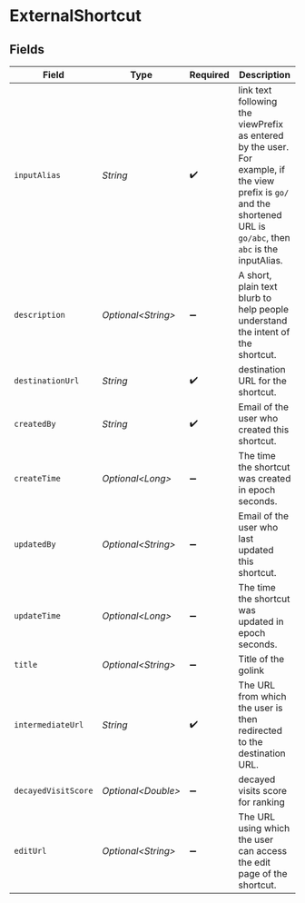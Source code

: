 # ExternalShortcut


## Fields

| Field                                                                                                                                                                | Type                                                                                                                                                                 | Required                                                                                                                                                             | Description                                                                                                                                                          |
| -------------------------------------------------------------------------------------------------------------------------------------------------------------------- | -------------------------------------------------------------------------------------------------------------------------------------------------------------------- | -------------------------------------------------------------------------------------------------------------------------------------------------------------------- | -------------------------------------------------------------------------------------------------------------------------------------------------------------------- |
| `inputAlias`                                                                                                                                                         | *String*                                                                                                                                                             | :heavy_check_mark:                                                                                                                                                   | link text following the viewPrefix as entered by the user. For example, if the view prefix is `go/` and the shortened URL is `go/abc`, then `abc` is the inputAlias. |
| `description`                                                                                                                                                        | *Optional\<String>*                                                                                                                                                  | :heavy_minus_sign:                                                                                                                                                   | A short, plain text blurb to help people understand the intent of the shortcut.                                                                                      |
| `destinationUrl`                                                                                                                                                     | *String*                                                                                                                                                             | :heavy_check_mark:                                                                                                                                                   | destination URL for the shortcut.                                                                                                                                    |
| `createdBy`                                                                                                                                                          | *String*                                                                                                                                                             | :heavy_check_mark:                                                                                                                                                   | Email of the user who created this shortcut.                                                                                                                         |
| `createTime`                                                                                                                                                         | *Optional\<Long>*                                                                                                                                                    | :heavy_minus_sign:                                                                                                                                                   | The time the shortcut was created in epoch seconds.                                                                                                                  |
| `updatedBy`                                                                                                                                                          | *Optional\<String>*                                                                                                                                                  | :heavy_minus_sign:                                                                                                                                                   | Email of the user who last updated this shortcut.                                                                                                                    |
| `updateTime`                                                                                                                                                         | *Optional\<Long>*                                                                                                                                                    | :heavy_minus_sign:                                                                                                                                                   | The time the shortcut was updated in epoch seconds.                                                                                                                  |
| `title`                                                                                                                                                              | *Optional\<String>*                                                                                                                                                  | :heavy_minus_sign:                                                                                                                                                   | Title of the golink                                                                                                                                                  |
| `intermediateUrl`                                                                                                                                                    | *String*                                                                                                                                                             | :heavy_check_mark:                                                                                                                                                   | The URL from which the user is then redirected to the destination URL.                                                                                               |
| `decayedVisitScore`                                                                                                                                                  | *Optional\<Double>*                                                                                                                                                  | :heavy_minus_sign:                                                                                                                                                   | decayed visits score for ranking                                                                                                                                     |
| `editUrl`                                                                                                                                                            | *Optional\<String>*                                                                                                                                                  | :heavy_minus_sign:                                                                                                                                                   | The URL using which the user can access the edit page of the shortcut.                                                                                               |